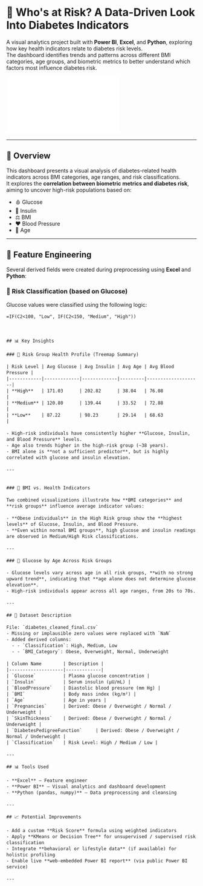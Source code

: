 # 🧠 Who's at Risk? A Data-Driven Look Into Diabetes Indicators

A visual analytics project built with **Power BI**, **Excel**, and **Python**, exploring how key health indicators relate to diabetes risk levels.  
The dashboard identifies trends and patterns across different BMI categories, age groups, and biometric metrics to better understand which factors most influence diabetes risk.

![Dashboard Preview](Project02.pdf)

---

## 📌 Overview

This dashboard presents a visual analysis of diabetes-related health indicators across BMI categories, age ranges, and risk classifications.  
It explores the **correlation between biometric metrics and diabetes risk**, aiming to uncover high-risk populations based on:

- 🩸 Glucose  
- 💉 Insulin  
- ⚖️ BMI  
- ❤️ Blood Pressure  
- 🧓 Age  

---

## 🧪 Feature Engineering

Several derived fields were created during preprocessing using **Excel** and **Python**:

### 🔹 Risk Classification (based on Glucose)

Glucose values were classified using the following logic:

```excel
=IF(C2<100, "Low", IF(C2<150, "Medium", "High"))



## 📊 Key Insights

### 📍 Risk Group Health Profile (Treemap Summary)

| Risk Level | Avg Glucose | Avg Insulin | Avg Age | Avg Blood Pressure |
|------------|-------------|-------------|---------|--------------------|
| **High**   | 171.03      | 202.82      | 38.04   | 76.08              |
| **Medium** | 120.80      | 139.44      | 33.52   | 72.88              |
| **Low**    | 87.22       | 98.23       | 29.14   | 68.63              |

- High-risk individuals have consistently higher **Glucose, Insulin, and Blood Pressure** levels.
- Age also trends higher in the high-risk group (~38 years).
- BMI alone is **not a sufficient predictor**, but is highly correlated with glucose and insulin elevation.

---


### 📍 BMI vs. Health Indicators

Two combined visualizations illustrate how **BMI categories** and **risk groups** influence average indicator values:

- **Obese individuals** in the High Risk group show the **highest levels** of Glucose, Insulin, and Blood Pressure.
- **Even within normal BMI groups**, high glucose and insulin readings are observed in Medium/High Risk classifications.

---

### 📍 Glucose by Age Across Risk Groups

- Glucose levels vary across age in all risk groups, **with no strong upward trend**, indicating that **age alone does not determine glucose elevation**.
- High-risk individuals appear across all age ranges, from 20s to 70s.

---

## 📁 Dataset Description

File: `diabetes_cleaned_final.csv`  
- Missing or implausible zero values were replaced with `NaN`
- Added derived columns:
  - - `Classification`: High, Medium, Low 
  - - `BMI_Category`: Obese, Overweight, Normal, Underweight

| Column Name        | Description |
|--------------------|-------------|
| `Glucose`          | Plasma glucose concentration |
| `Insulin`          | Serum insulin (μU/mL) |
| `BloodPressure`    | Diastolic blood pressure (mm Hg) |
| `BMI`              | Body mass index (kg/m²) |
| `Age`              | Age in years |
| `Pregnancies`      | Derived: Obese / Overweight / Normal / Underweight |
| `SkinThickness`    | Derived: Obese / Overweight / Normal / Underweight |
| `DiabetesPedigreeFunction`     | Derived: Obese / Overweight / Normal / Underweight |
| `Classification`   | Risk Level: High / Medium / Low |

---

## 📊 Tools Used

- **Excel** – Feature engineer
- **Power BI** – Visual analytics and dashboard development
- **Python (pandas, numpy)** – Data preprocessing and cleansing

---

## 📈 Potential Improvements

- Add a custom **Risk Score** formula using weighted indicators
- Apply **KMeans or Decision Tree** for unsupervised / supervised risk classification
- Integrate **behavioral or lifestyle data** (if available) for holistic profiling
- Enable live **web-embedded Power BI report** (via public Power BI service)

---

